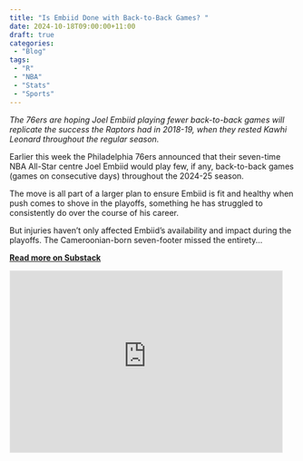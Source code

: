 ```yaml
---
title: "Is Embiid Done with Back-to-Back Games? "
date: 2024-10-18T09:00:00+11:00
draft: true
categories:
 - "Blog"
tags:
 - "R"
 - "NBA" 
 - "Stats"
 - "Sports"
---
```


*The 76ers are hoping Joel Embiid playing fewer back-to-back games will replicate the success the Raptors had in 2018-19, when they rested Kawhi Leonard throughout the regular season.*

<!--more-->

Earlier this week the Philadelphia 76ers announced that their seven-time NBA All-Star centre Joel Embiid would play few, if any, back-to-back games (games on consecutive days) throughout the 2024-25 season.

The move is all part of a larger plan to ensure Embiid is fit and healthy when push comes to shove in the playoffs, something he has struggled to consistently do over the course of his career.

But injuries haven’t only affected Embiid’s availability and impact during the playoffs. The Cameroonian-born seven-footer missed the entirety...

[**Read more on Substack**](https://lincolntracy.substack.com/p/)

<iframe src="https://lincolntracy.substack.com/embed" width="480" height="320" style="border:1px solid #EEE; background:white;" frameborder="0" scrolling="no"></iframe>